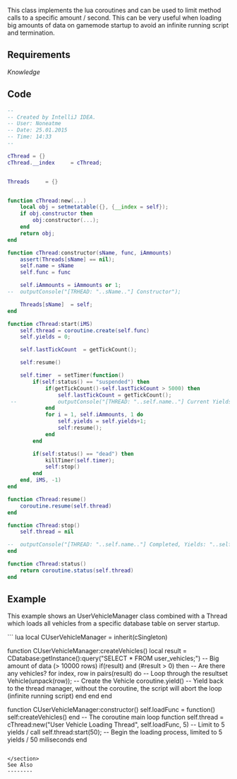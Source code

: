 <lowercasetitle/>

This class implements the lua coroutines and can be used to limit method calls to a specific amount / second. This can be very useful when loading big amounts of data on gamemode startup to avoid an infinite running script and termination.

Requirements
------------

*Knowledge*

Code
----

``` lua
--
-- Created by IntelliJ IDEA.
-- User: Noneatme
-- Date: 25.01.2015
-- Time: 14:33
--

cThread = {}
cThread.__index     = cThread;


Threads     = {}


function cThread:new(...)
    local obj = setmetatable({}, {__index = self});
    if obj.constructor then
        obj:constructor(...);
    end
    return obj;
end

function cThread:constructor(sName, func, iAmmounts)
    assert(Threads[sName] == nil);
    self.name = sName
    self.func = func

    self.iAmmounts = iAmmounts or 1;
--  outputConsole("[TRHEAD: "..sName.."] Constructor");

    Threads[sName]  = self;
end

function cThread:start(iMS)
    self.thread = coroutine.create(self.func)
    self.yields = 0;

    self.lastTickCount  = getTickCount();

    self:resume()

    self.timer  = setTimer(function()
        if(self:status() == "suspended") then
            if(getTickCount()-self.lastTickCount > 5000) then
                self.lastTickCount = getTickCount();
 --             outputConsole("[THREAD: "..self.name.."] Current Yields: "..self.yields);
            end
            for i = 1, self.iAmmounts, 1 do
                self.yields = self.yields+1;
                self:resume();
            end
        end

        if(self:status() == "dead") then
            killTimer(self.timer);
            self:stop()
        end
    end, iMS, -1)
end

function cThread:resume()
    coroutine.resume(self.thread)
end

function cThread:stop()
    self.thread = nil

--  outputConsole("[THREAD: "..self.name.."] Completed, Yields: "..self.yields);
end

function cThread:status()
    return coroutine.status(self.thread)
end
```

Example
-------

This example shows an UserVehicleManager class combined with a Thread which loads all vehicles from a specific database table on server startup.

<section name="Example" class="server" show="true">
``` lua
local CUserVehicleManager = inherit(cSingleton)

function CUserVehicleManager:createVehicles()
    local result = CDatabase:getInstance():query("SELECT * FROM user_vehicles;")           -- Big amount of data (> 10000 rows)
    if(result) and (#result > 0) then       -- Are there any vehicles?
        for index, row in pairs(result) do  -- Loop through the resultset
            Vehicle(unpack(row));           -- Create the Vehicle
            coroutine.yield()               -- Yield back to the thread manager, without the coroutine, the script will abort the loop (infinite running script)
        end
    end
end

function CUserVehicleManager:constructor()
    self.loadFunc       = function() self:createVehicles() end      -- The coroutine main loop function
    self.thread         = cThread:new("User Vehicle Loading Thread", self.loadFunc, 5) -- Limit to 5 yields / call
    self.thread:start(50);                                          -- Begin the loading process, limited to 5 yields / 50 miliseconds
end
```

</section>
See Also
--------
